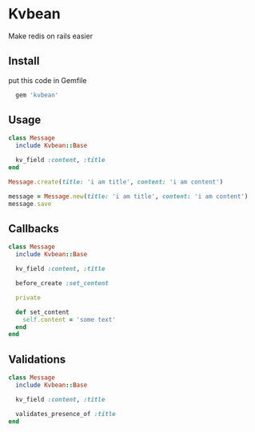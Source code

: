 Kvbean
======

Make redis on rails easier

Install
-------

put this code in Gemfile

```ruby
  gem 'kvbean'
```


Usage
-----

```ruby
class Message
  include Kvbean::Base

  kv_field :content, :title
end

Message.create(title: 'i am title', content: 'i am content')

message = Message.new(title: 'i am title', content: 'i am content')
message.save
```

Callbacks
---------

```ruby
class Message
  include Kvbean::Base

  kv_field :content, :title

  before_create :set_content

  private

  def set_content
    self.content = 'some text'
  end
end
```

Validations
-----------

```ruby
class Message
  include Kvbean::Base

  kv_field :content, :title

  validates_presence_of :title
end
```
